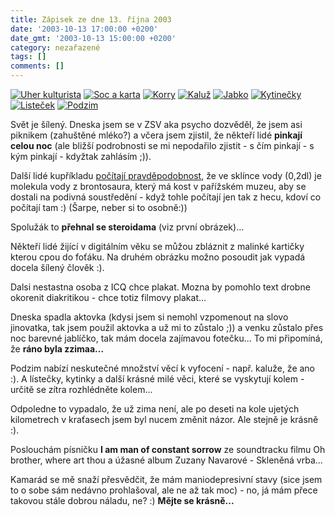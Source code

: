 ```yaml
---
title: Zápisek ze dne 13. října 2003
date: '2003-10-13 17:00:00 +0200'
date_gmt: '2003-10-13 15:00:00 +0200'
category: nezařazené
tags: []
comments: []
---
```

<div >  <a href="/assets/migrated/old-images/uher_kulturista.jpg"><img alt="Uher kulturista" src="/assets/migrated/old-images/uher_kulturista.jpg"></a>  <a href="/assets/migrated/old-images/socakarta.jpg"><img alt="Soc a karta" src="/assets/migrated/old-images/socakarta.jpg"></a>  <a href="/assets/migrated/old-images/korry2.jpg"><img alt="Korry" src="/assets/migrated/old-images/korry2.jpg"></a>  <a href="/assets/migrated/old-images/kaluz.jpg"><img alt="Kaluž" src="/assets/migrated/old-images/kaluz.jpg"></a>  <a href="/assets/migrated/old-images/jabko.jpg"><img alt="Jabko" src="/assets/migrated/old-images/jabko.jpg"></a>  <a href="/assets/migrated/old-images/kytinecky.jpg"><img alt="Kytinečky" src="/assets/migrated/old-images/kytinecky.jpg"></a>  <a href="/assets/migrated/old-images/listecek.jpg"><img alt="Listeček" src="/assets/migrated/old-images/listecek.jpg"></a>  <a href="/assets/migrated/old-images/podzim.jpg"><img alt="Podzim" src="/assets/migrated/old-images/podzim.jpg"></a>  </div>
<p>Svět je šílený. Dneska jsem se v ZSV aka psycho dozvěděl, že jsem asi piknikem (zahuštěné mléko?)  a včera jsem zjistil, že někteří lidé <strong>pinkají celou noc</strong> (ale bližší podrobnosti se mi nepodařilo zjistit -  s čím pinkají - s kým pinkají - kdyžtak zahlásím ;)).</p>
<p>Další lidé kupříkladu  <a href="https://mam.mff.cuni.cz/index.php3?stranka=archiv&menu=1&tn=0&pg=07&cis=1&roc=X">počítají  pravděpodobnost</a>, že ve sklínce vody (0,2dl) je molekula vody z brontosaura, který má kost v pařížském muzeu,  aby se dostali na podivná soustředění - když tohle počítají jen tak z hecu, kdoví co počítají tam :) (Šarpe, neber  si to osobně:))</p>
<p>Spolužák to <strong>přehnal se steroidama</strong> (viz první obrázek)...</p>
<p>Někteří lidé žijící v digitálním věku se můžou zbláznit z malinké kartičky kterou cpou do foťáku.  Na druhém obrázku možno posoudit jak vypadá docela šílený člověk :).</p>
<p>Dalsi nestastna osoba z ICQ chce plakat. Mozna by pomohlo text drobne okorenit diakritikou - chce totiz  filmovy plakat...</p>
<p>Dneska spadla aktovka (kdysi jsem si nemohl vzpomenout na slovo jinovatka, tak jsem použil aktovka  a už mi to zůstalo ;)) a venku zůstalo přes noc barevné jablíčko, tak mám docela zajímavou fotečku...  To mi připomíná, že <strong>ráno byla zzimaa...</strong></p>
<p>Podzim nabízí neskutečné množství věcí k vyfocení - např. kaluže, že ano :). A lístečky, kytinky a další  krásné milé věci, které se vyskytují kolem - určitě se zítra rozhlédněte kolem...</p>
<p>Odpoledne to vypadalo, že už zima není, ale po deseti na kole ujetých kilometrech v kraťasech jsem  byl nucem změnit názor. Ale stejně je krásně :).</p>
<p>Poslouchám písničku <strong>I am man of constant sorrow</strong> ze soundtracku filmu Oh brother, where art thou  a úžasné album Zuzany Navarové - Skleněná vrba...</p>
<p>Kamarád se mě snaží přesvědčit, že mám maniodepresivní stavy (sice jsem to o sobe sám nedávno prohlašoval,  ale ne až tak moc) - no, já mám přece takovou stále dobrou náladu, ne? :) <strong>Mějte se krásně...</strong></p>
